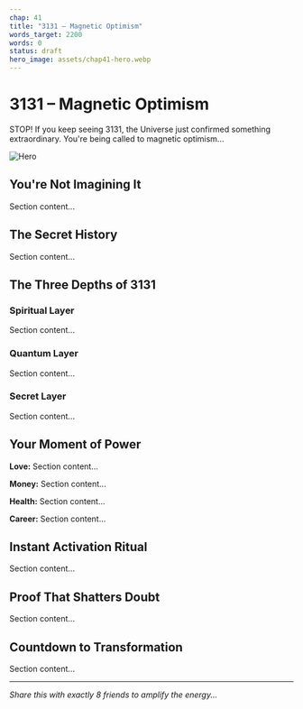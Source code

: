 ```yaml
---
chap: 41
title: "3131 – Magnetic Optimism"
words_target: 2200
words: 0
status: draft
hero_image: assets/chap41-hero.webp
---
```


# 3131 – Magnetic Optimism

STOP! If you keep seeing 3131, the Universe just confirmed something extraordinary. You're being called to magnetic optimism...

![Hero](../assets/chap41-hero.webp)

## You're Not Imagining It

Section content...

## The Secret History

Section content...

## The Three Depths of 3131

### Spiritual Layer
Section content...

### Quantum Layer
Section content...

### Secret Layer
Section content...

## Your Moment of Power

**Love:** Section content...

**Money:** Section content...

**Health:** Section content...

**Career:** Section content...

## Instant Activation Ritual

Section content...

## Proof That Shatters Doubt

Section content...

## Countdown to Transformation

Section content...

---

*Share this with exactly 8 friends to amplify the energy...*
